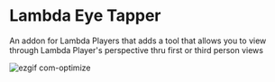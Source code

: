 # Lambda Eye Tapper
An addon for Lambda Players that adds a tool that allows you to view through Lambda Player's perspective thru first or third person views

![ezgif com-optimize](https://github.com/Emana202/lambda-eyetapper/assets/87763830/4805c153-6798-454d-b7c4-4a461c666bd1)
